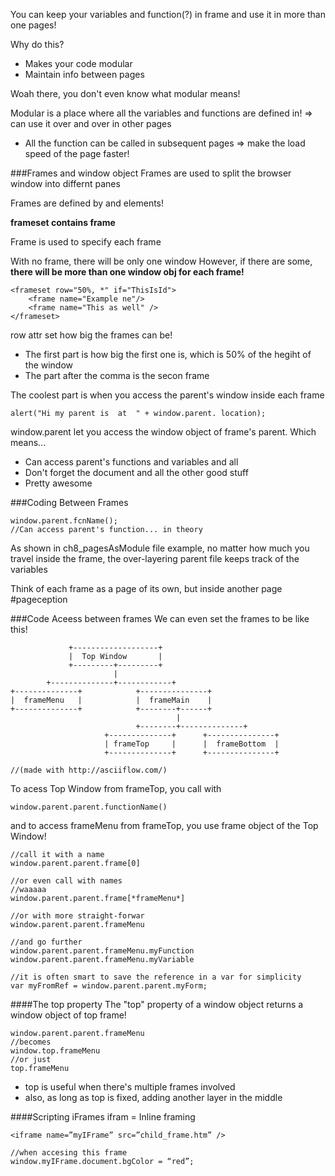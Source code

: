 You can keep your variables and function(?) in frame and use it in more than one pages!

Why do this?
- Makes your code modular
- Maintain info between pages

Woah there, you don't even know what modular means!

Modular is a place where all the variables and functions are defined in!
=> can use it over and over in other pages

+ All the function can be called in subsequent pages => make the load speed of the page faster!


###Frames and window object
Frames are used to split the browser window into differnt panes

Frames are defined by <frameset /> and <frame /> elements!

**frameset contains frame**

Frame is used to specify each frame

With no frame, there will be only one window
However, if there are some, **there will be more than one window obj for each frame!**

```
<frameset row="50%, *" if="ThisIsId">
    <frame name="Example ne"/>
    <frame name="This as well" />
</frameset>
````

row attr set how big the frames can be!
- The first part is how big the first one is, which is 50% of the hegiht of the window
- The part after the comma is the secon frame

The coolest part is when you access the parent's window inside each frame

```
alert("Hi my parent is  at  " + window.parent. location);
```

window.parent let you access the window object of frame's parent. Which means...
- Can access parent's functions and variables and all
- Don't forget the document and all the other good stuff
- Pretty awesome


###Coding Between Frames
```
window.parent.fcnName();
//Can access parent's function... in theory
```
As shown in ch8_pagesAsModule file example, no matter how much you travel inside the frame,
the over-layering parent file keeps track of the variables

Think of each frame as a page of its own, but inside another page #pageception


###Code Aceess between frames
We can even set the frames to be like this!

```
             +-------------------+
             |  Top Window       |
             +---------+---------+
                       |
        +--------------+------------+
+--------------+            +---------------+
|  frameMenu   |            |  frameMain    |
+--------------+            +--------+------+
                                     |
                            +--------+--------------+
                     +--------------+      +---------------+
                     | frameTop     |      |  frameBottom  |
                     +--------------+      +---------------+

//(made with http://asciiflow.com/)
```

To acess Top Window from frameTop, you call with
```
window.parent.parent.functionName()
```

and to access frameMenu from frameTop, you use frame object of the Top Window!
```
//call it with a name
window.parent.parent.frame[0]

//or even call with names
//waaaaa
window.parent.parent.frame[*frameMenu*]

//or with more straight-forwar
window.parent.parent.frameMenu

//and go further
window.parent.parent.frameMenu.myFunction
window.parent.parent.frameMenu.myVariable

//it is often smart to save the reference in a var for simplicity
var myFromRef = window.parent.parent.myForm;
```

####The top property
The "top" property of a window object returns a window object of top frame!
```
window.parent.parent.frameMenu
//becomes
window.top.frameMenu
//or just
top.frameMenu
```

- top is useful when there's multiple frames involved
- also, as long as top is fixed, adding another layer in the middle

####Scripting iFrames
ifram = Inline framing
```
<iframe name=”myIFrame” src=”child_frame.htm” />

//when accesing this frame
window.myIFrame.document.bgColor = “red”;

```
